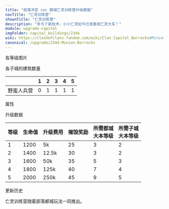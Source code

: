 ```yaml
---
title: "部落冲突 coc 都城亡灵训练营升级数据"
navTitle: "亡灵训练营"
shownTitle: "亡灵训练营"
description: "多亏了新技术，小小亡灵如今已发展成亡灵大军！"
module: upgrade-capital
imgFolder: capital_buildings/2344
wiki: https://clashofclans.fandom.com/wiki/Clan_Capital_Barracks#Minion_Barracks
canonical: /upgrade/2344-Minion-Barracks
---
```


<UnitInfo :folder="$frontmatter.imgFolder" imgSrc="Minion_Barracks5.png" :imgAlt="$frontmatter.navTitle"
    :description="$frontmatter.description"
    :isSmallImg="true" />

<SmallTitle>各等级图片</SmallTitle>

<Panel>
    <UnitImgGroup :folder="$frontmatter.imgFolder">
        <UnitImg imgTitle="废墟" imgSrc="Barracks_Ruin.png" />
        <UnitImg imgTitle="1 级" imgSrc="Minion_Barracks1.png" />
        <UnitImg imgTitle="2 级" imgSrc="Minion_Barracks2.png" />
        <UnitImg imgTitle="3 级" imgSrc="Minion_Barracks3.png" />
        <UnitImg imgTitle="4 级" imgSrc="Minion_Barracks4.png" />
        <UnitImg imgTitle="5 级" imgSrc="Minion_Barracks5.png" />
    </UnitImgGroup>
</Panel>

<SmallTitle>各子城的建筑数量</SmallTitle>

<DistrictTable>

|             |   1   |   2   |   3   |   4   |   5   |
|     ---     |  ---  |  ---  |  ---  |  ---  |  ---  |
|  野蛮人兵营  |   0   |   1   |   1   |   1   |   1   |

</DistrictTable>

<SmallTitle>属性</SmallTitle>

<UnitProperties>
    <UnitProperty pKey="占地面积" pValue="3×3" />
    <UnitProperty pKey="判定面积" pValue="2×2" />
    <UnitProperty pKey="可训练的兵种" pValue="<a href='/upgrade/2004-Minion-Horde'>亡灵大军</a>" />
</UnitProperties>

<SmallTitle>升级数据</SmallTitle>

<script setup>
const tableExtraInfo = [
    {
        "column": 2,
        "type": "cost",
        "icon": "Gold3",
        "noGoldPass": true
    },
    {
        "column": 3,
        "type": "number",
        "icon": "Gold3",
        "noGoldPass": true
    }
];
</script>

<UnitTable :tableExtraInfo="tableExtraInfo">

| 等级 | 生命值 | 升级费用 | 摧毁奖励 |所需都城<br>大本等级|所需子城<br>大本等级|
| ---- |   --- |   ---   |   ---    |        ---       |        ---        |
|   1  |  1200 |     5k  |    25    |         3        |         2         |
|   2  |  1400 |  12.5k  |    30    |         3        |         2         |
|   3  |  1600 |    50k  |    35    |         5        |         3         |
|   4  |  1800 |   125k  |    40    |         7        |         4         |
|   5  |  2000 |   250k  |    45    |         9        |         5         |
</UnitTable>

<SmallTitle>更新历史</SmallTitle>

<Timeline>
    <TimelineItem date="2022/05/02">
        <TimelineRow>亡灵训练营随着部落都城玩法一同推出。</TimelineRow>
    </TimelineItem>
    <TimelineItem :historyBottom="true" />
</Timeline>